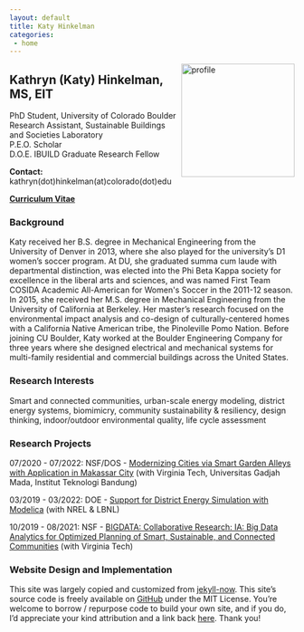```yaml
---
layout: default
title: Katy Hinkelman
categories:
 - home
---
```

<img src="{{ site.baseurl }}/images/profile.jpg" alt="profile"
	title="Katy Hinkelman" width="200" style="float: right;" />

## Kathryn (Katy) Hinkelman, MS, EIT
PhD Student, University of Colorado Boulder <br />
Research Assistant, Sustainable Buildings and Societies Laboratory <br />
P.E.O. Scholar <br />
D.O.E. IBUILD Graduate Research Fellow <br />

**Contact:** kathryn(dot)hinkelman(at)colorado(dot)edu

[**Curriculum Vitae**](KHinkelman_CV.pdf) 

### Background

Katy received her B.S. degree in Mechanical Engineering from the University of Denver in 2013, 
where she also played for the university’s D1 women’s soccer program. 
At DU, she graduated summa cum laude with departmental distinction, 
was elected into the Phi Beta Kappa society for excellence in the liberal arts and sciences, 
and was named First Team COSIDA Academic All-American for Women's Soccer in the 2011-12 season. 
In 2015, she received her M.S. degree in Mechanical Engineering from the University of California at Berkeley. 
Her master’s research focused on the environmental impact analysis and co-design of 
culturally-centered homes with a California Native American tribe, the Pinoleville Pomo Nation. 
Before joining CU Boulder, Katy worked at the Boulder Engineering Company for three years 
where she designed electrical and mechanical systems for multi-family residential and 
commercial buildings across the United States.


### Research Interests

Smart and connected communities, urban-scale energy modeling, district energy systems, 
biomimicry, community sustainability & resiliency, design thinking, 
indoor/outdoor environmental quality, life cycle assessment


### Research Projects

07/2020 - 07/2022: NSF/DOS - [Modernizing Cities via Smart Garden Alleys with Application in Makassar City](https://www.colorado.edu/lab/sbs/2020/07/17/modernizing-cities-smart-garden-alleys-application-makassar-city) (with Virginia Tech, Universitas Gadjah Mada, Institut Teknologi Bandung)

03/2019 - 03/2022: DOE - [Support for District Energy Simulation with Modelica](https://www.colorado.edu/lab/sbs/2019/06/12/support-district-energy-simulation-modelica) (with NREL & LBNL)

10/2019 - 08/2021: NSF - [BIGDATA: Collaborative Research: IA: Big Data Analytics for Optimized Planning of Smart, Sustainable, and Connected Communities](https://www.colorado.edu/lab/sbs/nsf-bigdata-scc) (with Virginia Tech)


### Website Design and Implementation

This site was largely copied and customized from [jekyll-now](https://github.com/barryclark/jekyll-now).
This site’s source code is freely available on [GitHub](https://github.com/khinkelman/khinkelman.github.io) under the MIT License. 
You’re welcome to borrow / repurpose code to build your own site, and if you do, I’d appreciate your kind attribution and a link back [here](https://khinkelman.github.io/). 
Thank you!

